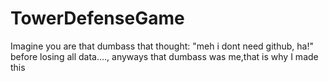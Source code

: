 # TowerDefenseGame
Imagine you are that dumbass that thought: "meh i dont need github, ha!" before losing all data...., anyways that dumbass was me,that is why I made this 
